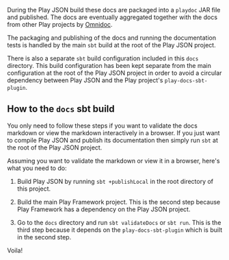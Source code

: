 During the Play JSON build these docs are packaged into a `playdoc`
JAR file and published. The docs are eventually aggregated together
with the docs from other Play projects by
[Omnidoc](https://github.com/playframework/omnidoc).

The packaging and publishing of the docs and running the documentation
tests is handled by the main `sbt` build at the root of the Play JSON
project.

There is also a separate `sbt` build configuration included in this
`docs` directory. This build configuration has been kept separate
from the main configuration at the root of the Play JSON project in
order to avoid a circular dependency between Play JSON and the Play
project's `play-docs-sbt-plugin`.

## How to the `docs` sbt build

You only need to follow these steps if you want to validate the docs
markdown or view the markdown interactively in a browser. If you just
want to compile Play JSON and publish its documentation then simply
run `sbt` at the root of the Play JSON project.

Assuming you want to validate the markdown or view it in a browser,
here's what you need to do:

1. Build Play JSON by running `sbt +publishLocal` in the root directory
   of this project.

2. Build the main Play Framework project. This is the second step
   because Play Framework has a dependency on the Play JSON project.

3. Go to the `docs` directory and run `sbt validateDocs` or `sbt run`.
   This is the third step because it depends on the
   `play-docs-sbt-plugin` which is built in the second step.

Voila!